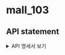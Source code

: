 # mall_103

## API statement

<details>
<summary>API 명세서 보기</summary>

<table>
<tr>
<th> 기능 </th>
<th> API url </th>
<th> method </th>
<th> request </th>
<th> response </th>
<th> 실패 시 response </th>
</tr>
</table>
</details>
